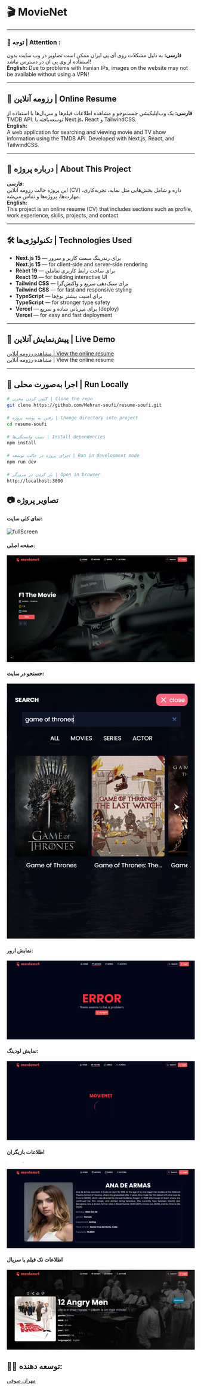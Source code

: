 # 🎬 MovieNet

---

### 🌟 توجه | Attention :

**فارسی:**
به دلیل مشکلات روی آی پی ایران ممکن است تصاویر در وب سایت بدون استفاده از وی پی ان در دسترس نباشد!
</br>
**ٌEnglish:**
Due to problems with Iranian IPs, images on the website may not be available without using a VPN!

---

## 🎯 رزومه آنلاین | Online Resume

**فارسی:**
یک وب‌اپلیکیشن جست‌وجو و مشاهده اطلاعات فیلم‌ها و سریال‌ها با استفاده از TMDB API.
توسعه‌یافته با Next.js، React و TailwindCSS.
</br>
**English:**  
A web application for searching and viewing movie and TV show information using the TMDB API. Developed with Next.js, React, and TailwindCSS.

---

## 🧠 درباره پروژه | About This Project

**فارسی:**  
این پروژه حالت رزومه آنلاین (CV) داره و شامل بخش‌هایی مثل نمایه، تجربه‌کاری، مهارت‌ها، پروژه‌ها و تماس می‌شه.  
**English:**  
This project is an online resume (CV) that includes sections such as profile, work experience, skills, projects, and contact.

---

## 🛠️ تکنولوژی‌ها | Technologies Used

- **Next.js 15** — برای رندرینگ سمت کاربر و سرور  
  **Next.js 15** — for client‑side and server‑side rendering
- **React 19** — برای ساخت رابط کاربری تعاملی  
  **React 19** — for building interactive UI
- **Tailwind CSS** — برای سبک‌دهی سریع و واکنش‌گرا  
  **Tailwind CSS** — for fast and responsive styling
- **TypeScript** — برای امنیت بیشتر نوع‌ها  
  **TypeScript** — for stronger type safety
- **Vercel** — برای میزبانی ساده و سریع (deploy)  
  **Vercel** — for easy and fast deployment

---

## 🔗 پیش‌نمایش آنلاین | Live Demo

[مشاهده رزومه آنلاین | View the online resume](https://movienet-nextjs-soufi.vercel.app/)  
مشاهده رزومه آنلاین | View the online resume

---

## 🚀 اجرا به‌صورت محلی | Run Locally

```bash
# کلون کردن مخزن | Clone the repo
git clone https://github.com/Mehran-soufi/resume-soufi.git

# رفتن به پوشه پروژه | Change directory into project
cd resume-soufi

# نصب وابستگی‌ها | Install dependencies
npm install

# اجرای پروژه در حالت توسعه | Run in development mode
npm run dev

# باز کردن در مرورگر | Open in browser
http://localhost:3000
```

## 📷 تصاویر پروژه

#### نمای کلی سایت:

![fullScreen](/public/assets/screen_shot/fullScreen_project.png)

#### صفحه اصلی:

![hero](/public/assets/screen_shot/hero.png)

#### جستجو در سایت:

![search](/public/assets/screen_shot/search.png)

#### نمایش ارور:

![error](/public/assets/screen_shot/error.png)

#### نمایش لودینگ:

![loading](/public/assets/screen_shot/loading.png)

#### اطلاعات بازیگران

![loading](/public/assets/screen_shot/actor.png)

#### اطلاعات تک فیلم یا سریال

![loading](/public/assets/screen_shot/movie.png)

## 👨‍💻 توسعه دهنده:

[مهران صوفی](https://resume-soufi.vercel.app/)



